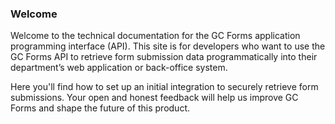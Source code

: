 ### Welcome

Welcome to the technical documentation for the GC Forms application programming interface (API). This site is for developers who want to use the GC Forms API to retrieve form submission data programmatically into their department’s web application or back-office system.

Here you'll find how to set up an initial integration to securely retrieve form submissions. Your open and honest feedback will help us improve GC Forms and shape the future of this product.
